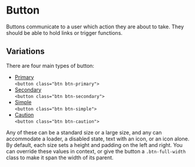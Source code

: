 # Button

Buttons communicate to a user which action they are about to take. They should be able to hold links or trigger functions.

## Variations

There are four main types of button:

- [Primary](/components/detail/button--default)<br />`<button class="btn btn-primary">`
- [Secondary](/components/detail/button--secondary)<br />`<button class="btn btn-secondary">`
- [Simple](/components/detail/button--simple)<br />`<button class="btn btn-simple">`
- [Caution](/components/detail/button--caution)<br />`<button class="btn btn-caution">`

Any of these can be a standard size or a large size, and any can accommodate a loader, a disabled state, text with an icon, or an icon alone. By default, each size sets a height and padding on the left and right. You can override these values in context, or give the button a `.btn-full-width` class to make it span the width of its parent.
